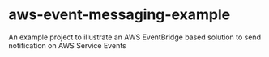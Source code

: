 # aws-event-messaging-example
An example project to illustrate an AWS EventBridge based solution to send notification on AWS Service Events
